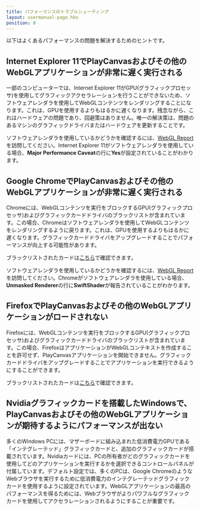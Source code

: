 ```yaml
---
title: パフォーマンスのトラブルシューティング
layout: usermanual-page.hbs
position: 8
---
```


以下はよくあるパフォーマンスの問題を解決するためのヒントです。

## Internet Explorer 11でPlayCanvasおよびその他のWebGLアプリケーションが非常に遅く実行される

一部のコンピューターでは、Internet Explorer 11がGPU(グラフィックプロセッサ)を使用してグラフィックアクセラレーションを行うことができないため、ソフトウェアレンダラを使用してWebGLコンテンツをレンダリングすることになります。これは、GPUを使用するよりもはるかに遅くなります。残念ながら、これはハードウェアの問題であり、回避策はありません。唯一の解決策は、問題のあるマシンのグラフィックドライバまたはハードウェアを更新することです。

ソフトウェアレンダラを使用しているかどうかを確認するには、[WebGL Report][1]を訪問してください。Internet Explorer 11がソフトウェアレンダラを使用している場合、**Major Performance Caveat**の行に**Yes**が設定されていることがわかります。

## Google ChromeでPlayCanvasおよびその他のWebGLアプリケーションが非常に遅く実行される

Chromeには、WebGLコンテンツを実行をブロックするGPU(グラフィックプロセッサ)およびグラフィックカードドライバのブラックリストが含まれています。この場合、Chromeはソフトウェアレンダラを使用してWebGLコンテンツをレンダリングするように戻ります。これは、GPUを使用するよりもはるかに遅くなります。グラフィックカードドライバをアップグレードすることでパフォーマンスが向上する可能性があります。

ブラックリストされたカードは[こちら][2]で確認できます。

ソフトウェアレンダラを使用しているかどうかを確認するには、[WebGL Report][1]を訪問してください。Chromeがソフトウェアレンダラを使用している場合、**Unmasked Renderer**の行に**SwiftShader**が報告されていることがわかります。

## FirefoxでPlayCanvasおよびその他のWebGLアプリケーションがロードされない

Firefoxには、WebGLコンテンツを実行をブロックするGPU(グラフィックプロセッサ)およびグラフィックカードドライバのブラックリストが含まれています。この場合、FirefoxはアプリケーションがWebGLコンテキストを作成することを許可せず、PlayCanvasアプリケーションを開始できません。グラフィックカードドライバをアップグレードすることでアプリケーションを実行できるようにすることができます。

ブラックリストされたカードは[こちら][2]で確認できます。

## Nvidiaグラフィックカードを搭載したWindowsで、PlayCanvasおよびその他のWebGLアプリケーションが期待するようにパフォーマンスが出ない

多くのWindows PCには、マザーボードに組み込まれた低消費電力GPUである「インテグレーテッド」グラフィックカードと、追加のグラフィックカードが搭載されています。Nvidiaカードには、PCの所有者がどのグラフィックカードを使用してどのアプリケーションを実行するかを選択できるコントロールパネルが付属しています。デフォルト設定では、多くのPCは、Google ChromeのようなWebブラウザを実行するために低消費電力のインテグレーテッドグラフィックカードを使用するように設定されています。WebGLアプリケーションの最高のパフォーマンスを得るためには、Webブラウザがよりパワフルなグラフィックカードを使用してアクセラレーションされるようにすることが重要です。


[1]: https://webglreport.com/
[2]: https://www.khronos.org/webgl/wiki/BlacklistsAndWhitelists
